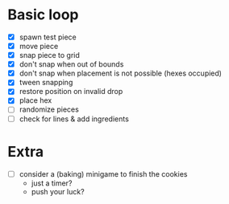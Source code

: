 # Basic loop

- [x] spawn test piece
- [x] move piece
- [x] snap piece to grid
- [x] don't snap when out of bounds
- [x] don't snap when placement is not possible (hexes occupied)
- [x] tween snapping
- [x] restore position on invalid drop
- [x] place hex
- [ ] randomize pieces
- [ ] check for lines & add ingredients

# Extra

- [ ] consider a (baking) minigame to finish the cookies
  - just a timer?
  - push your luck?
